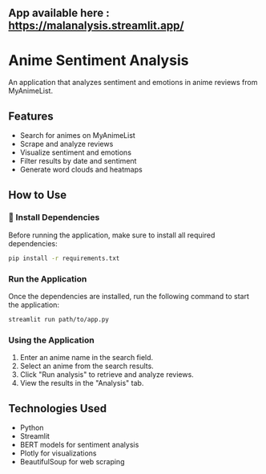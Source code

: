 ## App available here : https://malanalysis.streamlit.app/


# Anime Sentiment Analysis

An application that analyzes sentiment and emotions in anime reviews from MyAnimeList.

## Features

- Search for animes on MyAnimeList
- Scrape and analyze reviews
- Visualize sentiment and emotions
- Filter results by date and sentiment
- Generate word clouds and heatmaps

## How to Use

### 🔧 Install Dependencies

Before running the application, make sure to install all required dependencies:

```bash
pip install -r requirements.txt
```

### Run the Application

Once the dependencies are installed, run the following command to start the application:

```bash
streamlit run path/to/app.py
```
### Using the Application

1. Enter an anime name in the search field.
2. Select an anime from the search results.
3. Click "Run analysis" to retrieve and analyze reviews.
4. View the results in the "Analysis" tab.

## Technologies Used

- Python
- Streamlit
- BERT models for sentiment analysis
- Plotly for visualizations
- BeautifulSoup for web scraping
